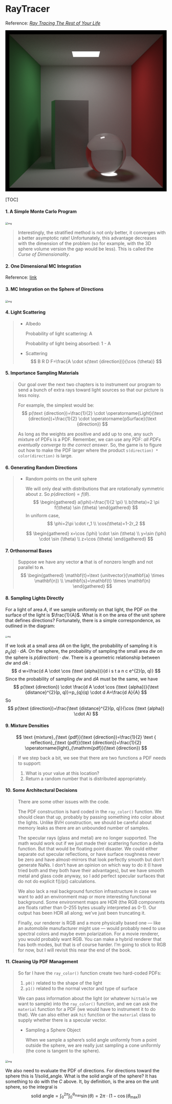 # RayTracer

Reference: [_Ray Tracing The Rest of Your Life_](https://github.com/RayTracing/raytracing.github.io/)

![](./assets/box.png)



[TOC]



#### 1. A Simple Monte Carlo Program

<img src="assets/fig-3.02-jitter.jpg" alt="img" style="zoom:50%;" />

> Interestingly, the stratified method is not only better, it converges with a better asymptotic rate! Unfortunately, this advantage decreases with the dimension of the problem (so for example, with the 3D sphere volume version the gap would be less). This is called the *Curse of Dimensionality*.

#### 2. One Dimensional MC Integration

Reference: [link](https://zhuanlan.zhihu.com/p/146144853)

#### 3. MC Integration on the Sphere of Directions

<img src="assets/fig-3.05-solid-angle.jpg" alt="img" style="zoom:50%;" />

#### 4. Light Scattering

> - Albedo
>
>   Probability of light scattering: A
>
>   Probability of light being absorbed: 1 - A
>
> - Scattering
>   $$
>   B R D F=\frac{A \cdot s(\text {direction})}{\cos (\theta)}
>   $$

#### 5. Importance Sampling Materials

> Our goal over the next two chapters is to instrument our program to send a bunch of extra rays toward light sources so that our picture is less noisy.
>
> For example, the simplest would be:
> $$
> p(\text {direction})=\frac{1}{2} \cdot \operatorname{Light}(\text {direction})+\frac{1}{2} \cdot \operatorname{pSurface}(\text {direction})
> $$
> 
> As long as the weights are positive and add up to one, any such mixture of PDFs is a PDF. Remember, we can use any PDF: *all PDFs eventually converge to the correct answer*. So, the game is to figure out how to make the PDF larger where the product `s(direction) * color(direction)` is large.

#### 6. Generating Random Directions

> - Random points on the unit sphere
>
>   We will only deal with distributions that are rotationally symmetric about z. So $p(direction)=f(\theta)$.
>   $$
>   \begin{gathered}
>   a(\phi)=\frac{1}{2 \pi} \\
>   b(\theta)=2 \pi f(\theta) \sin (\theta)
>   \end{gathered}
>   $$
>   In uniform case,
>   $$
>   \phi=2\pi \cdot r_1 \\
>      \cos(\theta)=1-2r_2
>   $$
>   
>   $$
>   \begin{gathered}
>     x=\cos (\phi) \cdot \sin (\theta) \\
>     y=\sin (\phi) \cdot \sin (\theta) \\
>     z=\cos (\theta)
>     \end{gathered}
>   $$
>

#### 7. Orthonormal Bases

> Suppose we have any vector $\mathbf{a}$ that is of nonzero length and not parallel to $\mathbf{n}$.
> $$
> \begin{gathered}
> \mathbf{t}=\text {unitvector}(\mathbf{a} \times \mathbf{n}) \\
> \mathbf{s}=\mathbf{t} \times \mathbf{n}
> \end{gathered}
> $$

#### 8. Sampling Lights Directly

For a light of area $A$, if we sample uniformly on that light, the PDF on the surface of the light is $\frac{1}{A}$. What is it on the area of the unit sphere that defines directions? Fortunately, there is a simple correspondence, as outlined in the diagram:

<img src="assets/fig-3.07-shape-onto-pdf.jpg" alt="img" style="zoom:40%;" />

If we look at a small area $d A$ on the light, the probability of sampling it is $p_{q}(q) \cdot d A$. On the sphere, the probability of sampling the small area $d w$ on the sphere is $p(direction) \cdot d w$. There is a geometric relationship between $d w$ and $d A$ :
$$
d w=\frac{d A \cdot \cos (\text {alpha})}{d i s t a n c e^{2}(p, q)}
$$
Since the probability of sampling $d w$ and $d A$ must be the same, we have
$$
p(\text {direction}) \cdot \frac{d A \cdot \cos (\text {alpha})}{\text {distance}^{2}(p, q)}=p_{q}(q) \cdot d A=\frac{d A}{A}
$$
So
$$
p(\text {direction})=\frac{\text {distance}^{2}(p, q)}{\cos (\text {alpha}) \cdot A}
$$

#### 9. Mixture Densities

$$
\text {mixture}_{\text {pdf}}(\text {direction})=\frac{1}{2} \text { reflection}_{\text {pdf}}(\text {direction})+\frac{1}{2} \operatorname{light}_{\mathrm{pdf}}(\text {direction})
$$

> If we step back a bit, we see that there are two functions a PDF needs to support:
>
> 1. What is your value at this location?
> 2. Return a random number that is distributed appropriately.

#### 10. Some Architectural Decisions

> There are some other issues with the code.
>
> The PDF construction is hard coded in the `ray_color()` function. We should clean that up, probably by passing something into color about the lights. Unlike BVH construction, we should be careful about memory leaks as there are an unbounded number of samples.
>
> The specular rays (glass and metal) are no longer supported. The math would work out if we just made their scattering function a delta function. But that would be floating point disaster. We could either separate out specular reflections, or have surface roughness never be zero and have almost-mirrors that look perfectly smooth but don’t generate NaNs. I don’t have an opinion on which way to do it (I have tried both and they both have their advantages), but we have smooth metal and glass code anyway, so I add perfect specular surfaces that do not do explicit f()/p() calculations.
>
> We also lack a real background function infrastructure in case we want to add an environment map or more interesting functional background. Some environment maps are HDR (the RGB components are floats rather than 0–255 bytes usually interpreted as 0-1). Our output has been HDR all along; we’ve just been truncating it.
>
> Finally, our renderer is RGB and a more physically based one — like an automobile manufacturer might use — would probably need to use spectral colors and maybe even polarization. For a movie renderer, you would probably want RGB. You can make a hybrid renderer that has both modes, but that is of course harder. I’m going to stick to RGB for now, but I will revisit this near the end of the book.

#### 11. Cleaning Up PDF Management

> So far I have the `ray_color()` function create two hard-coded PDFs:
>
> 1. `p0()` related to the shape of the light
> 2. `p1()` related to the normal vector and type of surface
>
> We can pass information about the light (or whatever `hittable` we want to sample) into the `ray_color()` function, and we can ask the `material` function for a PDF (we would have to instrument it to do that). We can also either ask `hit` function or the `material` class to supply whether there is a specular vector.
>
> - Sampling a Sphere Object
>
>   When we sample a sphere’s solid angle uniformly from a point outside the sphere, we are really just sampling a cone uniformly (the cone is tangent to the sphere).

<img src="assets/fig-3.08-sphere-enclosing-cone.jpg" alt="img" style="zoom:50%;" />

We also need to evaluate the PDF of directions. For directions toward the sphere this is 1/solid_angle. What is the solid angle of the sphere? It has something to do with the $C$ above. It, by definition, is the area on the unit sphere, so the integral is
$$
\text {solid angle}=\int_{0}^{2 \pi} \int_{0}^{\theta_{\max }} \sin (\theta)=2 \pi \cdot\left(1-\cos \left(\theta_{\max }\right)\right)
$$
